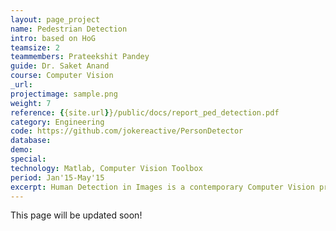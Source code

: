 ```yaml
---
layout: page_project
name: Pedestrian Detection
intro: based on HoG
teamsize: 2
teammembers: Prateekshit Pandey
guide: Dr. Saket Anand
course: Computer Vision
_url: 
projectimage: sample.png
weight: 7
reference: {{site.url}}/public/docs/report_ped_detection.pdf
category: Engineering 
code: https://github.com/jokereactive/PersonDetector
database:
demo:
special:
technology: Matlab, Computer Vision Toolbox
period: Jan'15-May'15
excerpt: Human Detection in Images is a contemporary Computer Vision problem, still welcoming improved solutions. This subset area of object detection has seen many attempts made towards efficient implementation and in this project proposal we describe one based on Histogram of Oriented Gradients which proves to be superior than the rest in terms of both Detection rate and Error rate when using a Linear SVM Classifier
---
```

This page will be updated soon!
